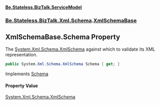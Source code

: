 #### [Be.Stateless.BizTalk.ServiceModel](README.md 'README')
### [Be.Stateless.BizTalk.Xml.Schema](Be.Stateless.BizTalk.Xml.Schema.md 'Be.Stateless.BizTalk.Xml.Schema').[XmlSchemaBase](XmlSchemaBase.md 'Be.Stateless.BizTalk.Xml.Schema.XmlSchemaBase')

## XmlSchemaBase.Schema Property

The [System.Xml.Schema.XmlSchema](https://docs.microsoft.com/en-us/dotnet/api/System.Xml.Schema.XmlSchema 'System.Xml.Schema.XmlSchema') against which to validate its XML representation.

```csharp
public System.Xml.Schema.XmlSchema Schema { get; }
```

Implements [Schema](IXmlSchemaProvider.Schema.md 'Be.Stateless.BizTalk.Xml.Schema.IXmlSchemaProvider.Schema')

#### Property Value
[System.Xml.Schema.XmlSchema](https://docs.microsoft.com/en-us/dotnet/api/System.Xml.Schema.XmlSchema 'System.Xml.Schema.XmlSchema')